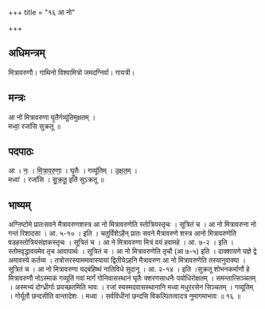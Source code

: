 +++
title = "१६ आ नो"

+++
## अधिमन्त्रम्
मित्रावरुणौ। गाथिनो विश्वामित्रो जमदग्निर्वा। गायत्री।

## मन्त्रः
आ नो॑ मित्रावरुणा घृ॒तैर्गव्यू॑तिमुक्षतम् ।  
मध्वा॒ रजां॑सि सुक्रतू ॥

## पदपाठः
आ । नः॒ । मि॒त्रा॒व॒रु॒णा॒ । घृ॒तैः । गव्यू॑तिम् । उ॒क्ष॒त॒म् ।  
मध्वा॑ । रजां॑सि । सु॒क्र॒तू॒ इति॑ सुऽक्रतू ॥

## भाष्यम्
अग्निष्टोमे प्रातःसवने मैत्रावरुणशस्त्र आ नो मित्रावरुणेति स्तोत्रियस्तृचः । सूत्रितं च । आ नो मित्रावरुना नो गन्तं रिशादसा । आ. ५-१० । इति । चतुर्विंशेऽहैन् प्रातः सवने मैत्रावरुणे शस्त्र आनो मित्रावरुणेति षडहस्तोत्रियसंज्ञकस्तृचः । सूत्रितं च । आ ने मित्रावरुणा मित्रं वयं हवामहे । आ. ७-२ । इति । स्तोमवृद्धावयमेव तृच आवापार्थः । सूत्रितं च । आ नो मित्रावरुणेति तृचौ (आ ७-५) इति । दाक्शायणे यज्ञे द्वे अमावस्ये कर्तव्य । तत्रोत्तरस्याममावास्यायां द्वितीयेऽहनि मैत्रावरुण आ नो मित्रावरुणेति तस्यानुवाक्या । सूत्रितं च । आ नो मित्रावरुणा यद्बंहिष्थं नातिविधे सुदानू । आ. २-१४ । इति ।सुक्रतू शोभनकर्माणौ हे मित्रावरुणौ नोऽस्माकं गव्यूतिं गवां मार्गं गोनिवासस्थानं घृतैः क्शरणसाधनैः पयोधिरोक्षतम् । समन्तात्सिञ्चतम् । अस्मभ्यं दोग्ध्रीर्गाः प्रयच्छतमिति भावः । रजां स्यस्मदवासस्थानानि मध्वा मधुररसेन सिञ्चतम् । गव्यूतिम् । गोर्यूतौ छन्दसीति वान्तादेशः । मध्वा । सर्वविधीनां छन्दसि विकल्पितत्वादत्र नुमागमाभावः ॥ १६ ॥